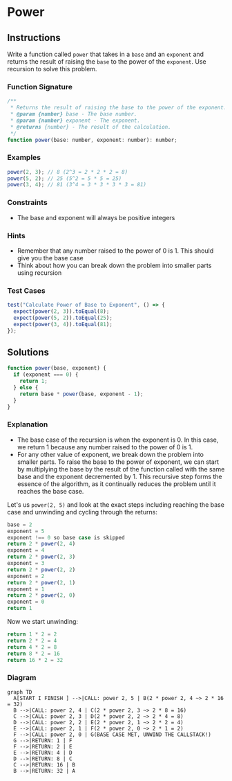 # Power

## Instructions

Write a function called `power` that takes in a `base` and an `exponent` and returns the result of raising the `base` to the power of the `exponent`. Use recursion to solve this problem.

### Function Signature

```js
/**
 * Returns the result of raising the base to the power of the exponent.
 * @param {number} base - The base number.
 * @param {number} exponent - The exponent.
 * @returns {number} - The result of the calculation.
 */
function power(base: number, exponent: number): number;
```

### Examples

```js
power(2, 3); // 8 (2^3 = 2 * 2 * 2 = 8)
power(5, 2); // 25 (5^2 = 5 * 5 = 25)
power(3, 4); // 81 (3^4 = 3 * 3 * 3 * 3 = 81)
```

### Constraints

- The base and exponent will always be positive integers

### Hints

- Remember that any number raised to the power of 0 is 1. This should give you the base case
- Think about how you can break down the problem into smaller parts using recursion

### Test Cases

```js
test("Calculate Power of Base to Exponent", () => {
  expect(power(2, 3)).toEqual(8);
  expect(power(5, 2)).toEqual(25);
  expect(power(3, 4)).toEqual(81);
});
```

## Solutions

```js
function power(base, exponent) {
  if (exponent === 0) {
    return 1;
  } else {
    return base * power(base, exponent - 1);
  }
}
```

### Explanation

- The base case of the recursion is when the exponent is 0. In this case, we return 1 because any number raised to the power of 0 is 1.
- For any other value of exponent, we break down the problem into smaller parts. To raise the base to the power of exponent, we can start by multiplying the base by the result of the function called with the same base and the exponent decremented by 1. This recursive step forms the essence of the algorithm, as it continually reduces the problem until it reaches the base case.

Let's us `power(2, 5)` and look at the exact steps including reaching the base case and unwinding and cycling through the returns:

```js
base = 2
exponent = 5
exponent !== 0 so base case is skipped
return 2 * power(2, 4)
exponent = 4
return 2 * power(2, 3)
exponent = 3
return 2 * power(2, 2)
exponent = 2
return 2 * power(2, 1)
exponent = 1
return 2 * power(2, 0)
exponent = 0
return 1
```

Now we start unwinding:

```js
return 1 * 2 = 2
return 2 * 2 = 4
return 4 * 2 = 8
return 8 * 2 = 16
return 16 * 2 = 32
```

### Diagram

```mermaid
graph TD
  A[START I FINISH ] -->|CALL: power 2, 5 | B(2 * power 2, 4 ~> 2 * 16 = 32)
  B -->|CALL: power 2, 4 | C(2 * power 2, 3 ~> 2 * 8 = 16)
  C -->|CALL: power 2, 3 | D(2 * power 2, 2 ~> 2 * 4 = 8)
  D -->|CALL: power 2, 2 | E(2 * power 2, 1 ~> 2 * 2 = 4)
  E -->|CALL: power 2, 1 | F(2 * power 2, 0 ~> 2 * 1 = 2)
  F -->|CALL: power 2, 0 | G(BASE CASE MET, UNWIND THE CALLSTACK!)
  G -->|RETURN: 1 | F
  F -->|RETURN: 2 | E
  E -->|RETURN: 4 | D
  D -->|RETURN: 8 | C
  C -->|RETURN: 16 | B
  B -->|RETURN: 32 | A
```

